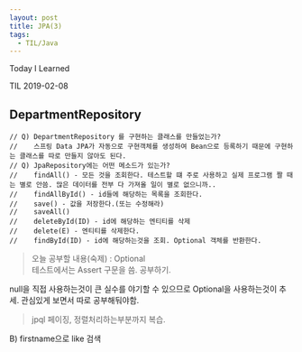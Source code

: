 ```yaml
---
layout: post
title: JPA(3)
tags:
  - TIL/Java
---
```


Today I Learned

TIL 2019-02-08

## DepartmentRepository
```
// Q) DepartmentRepository 를 구현하는 클래스를 만들었는가?
//    스프링 Data JPA가 자동으로 구현객체를 생성하여 Bean으로 등록하기 때문에 구현하는 클래스를 따로 만들지 않아도 된다.
// Q) JpaRepository에는 어떤 메소드가 있는가?
//    findAll() - 모든 것을 조회한다. 테스트할 떄 주로 사용하고 실제 프로그램 짤 때는 별로 안씀. 많은 데이터를 전부 다 가져올 일이 별로 없으니까..
//    findAllById() - id들에 해당하는 목록을 조회한다.
//    save() - 값을 저장한다.(또는 수정해라)
//    saveAll()
//    deleteById(ID) - id에 해당하는 엔티티를 삭제
//    delete(E) - 엔티티를 삭제한다.
//    findById(ID) - id에 해당하는것을 조회. Optional 객체를 반환한다.
```

> 오늘 공부할 내용(숙제) : Optional  
> 테스트에서는 Assert 구문을 씀. 공부하기.

null을 직접 사용하는것이 큰 실수를 야기할 수 있으므로 Optional을 사용하는것이 추세. 관심있게 보면서 따로 공부해둬야함.

>jpql 페이징, 정렬처리하는부분까지 복습.

B) firstname으로 like 검색
